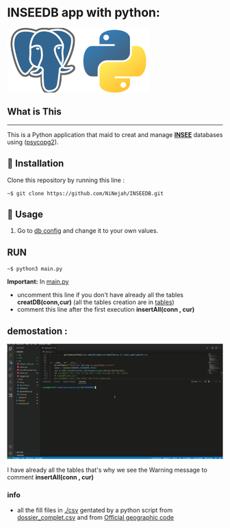 <h1>
INSEEDB app with python: 
</h1>

![home1](./images/icon.png)

## What is This

---

This is a Python application that maid to creat and manage [**INSEE**](https://www.insee.fr/fr/information/6800675) databases using ([psycopg2](https://www.psycopg.org/docs/index.html)).

## 🚀 Installation

Clone this repository by running this line :

```console
~$ git clone https://github.com/NiNejah/INSEEDB.git
```


## 📗 Usage
1. Go to [db config](./tools/dbConfig.py) and change it to your own values.

## RUN 
```console
~$ python3 main.py
```

**Important:** 
In [main.py](./main.py) 
*  uncomment this line if you don't have already all the tables **creatDB(conn,cur)** 
   (all the tables creation are in [tables](./sql/tables.sql))
*  comment this line after the first execution  **insertAll(conn , cur)**


## demostation :

![home1](./images/demo.gif)

I have already all the tables that's why we see the Warning message to comment  **insertAll(conn , cur)** 



### info 
* all the fill files in [./csv](./csv/) gentated by a python script from [dossier_complet.csv](https://www.insee.fr/fr/statistiques/6456192) and from [Official geographic code ](https://www.insee.fr/fr/information/6800675)

 
